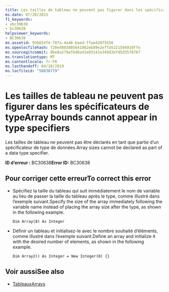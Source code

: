 ```yaml
---
title: Les tailles de tableau ne peuvent pas figurer dans les spécificateurs de type
ms.date: 07/20/2015
f1_keywords:
- vbc30638
- bc30638
helpviewer_keywords:
- BC30638
ms.assetid: 93b654f4-70fa-4a48-baed-ffae42075550
ms.openlocfilehash: f20ed883005641082eb89e2effa5221594910ffe
ms.sourcegitcommit: 0be8a279af6d8a43e03141e349d3efd5d35f8767
ms.translationtype: MT
ms.contentlocale: fr-FR
ms.lasthandoff: 04/18/2019
ms.locfileid: "58838779"
---
```

# <a name="array-bounds-cannot-appear-in-type-specifiers"></a><span data-ttu-id="50e06-102">Les tailles de tableau ne peuvent pas figurer dans les spécificateurs de type</span><span class="sxs-lookup"><span data-stu-id="50e06-102">Array bounds cannot appear in type specifiers</span></span>
<span data-ttu-id="50e06-103">Les tailles de tableau ne peuvent pas être déclarés en tant que partie d’un spécificateur de type de données.</span><span class="sxs-lookup"><span data-stu-id="50e06-103">Array sizes cannot be declared as part of a data type specifier.</span></span>  
  
 <span data-ttu-id="50e06-104">**ID d’erreur :** BC30638</span><span class="sxs-lookup"><span data-stu-id="50e06-104">**Error ID:** BC30638</span></span>  
  
## <a name="to-correct-this-error"></a><span data-ttu-id="50e06-105">Pour corriger cette erreur</span><span class="sxs-lookup"><span data-stu-id="50e06-105">To correct this error</span></span>  
  
-   <span data-ttu-id="50e06-106">Spécifiez la taille du tableau qui suit immédiatement le nom de variable au lieu de passer la taille du tableau après le type, comme illustré dans l’exemple suivant.</span><span class="sxs-lookup"><span data-stu-id="50e06-106">Specify the size of the array immediately following the variable name instead of placing the array size after the type, as shown in the following example.</span></span>  
  
    ```  
    Dim Array(8) As Integer   
    ```  
  
-   <span data-ttu-id="50e06-107">Définir un tableau et initialisez-le avec le nombre souhaité d’éléments, comme illustré dans l’exemple suivant.</span><span class="sxs-lookup"><span data-stu-id="50e06-107">Define an array and initialize it with the desired number of elements, as shown in the following example.</span></span>  
  
    ```  
    Dim Array2() As Integer = New Integer(8) {}  
    ```  
  
## <a name="see-also"></a><span data-ttu-id="50e06-108">Voir aussi</span><span class="sxs-lookup"><span data-stu-id="50e06-108">See also</span></span>

- [<span data-ttu-id="50e06-109">Tableaux</span><span class="sxs-lookup"><span data-stu-id="50e06-109">Arrays</span></span>](../../../visual-basic/programming-guide/language-features/arrays/index.md)
